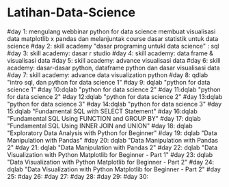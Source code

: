 # Latihan-Data-Science

#day 1: mengulang webbinar python for data science membuat visualisasi data matplotlib x pandas dan melanjuntak course dasar statistik untuk data science
#day 2: skill academy "dasar programing untukl data science" : sql
#day 3: skill academy: dasar r studio
#day 4: skill academy: data frame & visualisasi data
#day 5: skill academy: advance visualisasi data
#day 6: skill academy: dasar-dasar python, dataframe python dan dasar visualisasi data
#day 7: skill academy: advance data visualization python
#day 8: qdlab "intro sql, dan python for data science 1"
#day 9: dqlab "python for data science 1"
#day 10:dqlab "python for data science 2"
#day 11:dqlab "python for data science 2"
#day 12:dqlab "python for data science 2"
#day 13:dqlab "python for data science 3"
#day 14:dqlab "python for data science 3"
#day 15:dqlab "Fundamental SQL with SELECT Statement"
#day 16:dqlab "Fundamental SQL Using FUNCTION and GROUP BY"
#day 17: dqlab "Fundamental SQL Using INNER JOIN and UNION"
#day 18: dqlab "Exploratory Data Analysis with Python for Beginner"
#day 19: dqlab "Data Manipulation with Pandas"
#day 20: dqlab "Data Manipulation with Pandas 2"
#day 21: dqlab "Data Manipulation with Pandas 2"
#day 22: dqlab "Data Visualization with Python Matplotlib for Beginner - Part 1"
#day 23: dqlab "Data Visualization with Python Matplotlib for Beginner - Part 2"
#day 24: dqlab "Data Visualization with Python Matplotlib for Beginner - Part 2"
#day 25:
#day 26:
#day 27:
#day 28:
#day 29:
#day 30:
